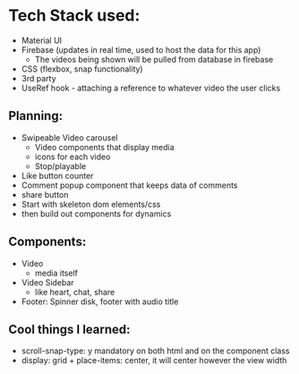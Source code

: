 # Tech Stack used:

- Material UI
- Firebase (updates in real time, used to host the data for this app)
  - The videos being shown will be pulled from database in firebase
- CSS (flexbox, snap functionality)
- 3rd party
- UseRef hook - attaching a reference to whatever video the user clicks

## Planning:

- Swipeable Video carousel
  - Video components that display media
  - icons for each video
  - Stop/playable
- Like button counter
- Comment popup component that keeps data of comments
- share button
- Start with skeleton dom elements/css
- then build out components for dynamics

## Components:

- Video
  - media itself
- Video Sidebar
  - like heart, chat, share
- Footer: Spinner disk, footer with audio title

## Cool things I learned:

- scroll-snap-type: y mandatory on both html and on the component class
- display: grid + place-items: center, it will center however the view width
